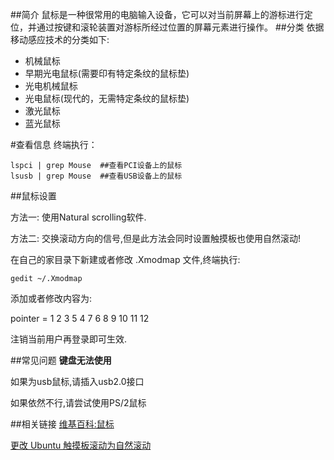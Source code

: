 ##简介
鼠标是一种很常用的电脑输入设备，它可以对当前屏幕上的游标进行定位，并通过按键和滚轮装置对游标所经过位置的屏幕元素进行操作。
##分类
依据移动感应技术的分类如下:

- 机械鼠标
- 早期光电鼠标(需要印有特定条纹的鼠标垫)
- 光电机械鼠标
- 光电鼠标(现代的，无需特定条纹的鼠标垫)
- 激光鼠标
- 蓝光鼠标

#查看信息
终端执行：

    lspci | grep Mouse  ##查看PCI设备上的鼠标
    lsusb | grep Mouse  ##查看USB设备上的鼠标

##鼠标设置

方法一:
使用Natural scrolling软件.

方法二:
交换滚动方向的信号,但是此方法会同时设置触摸板也使用自然滚动!

在自己的家目录下新建或者修改 .Xmodmap 文件,终端执行:

    gedit ~/.Xmodmap

添加或者修改内容为:

 pointer = 1 2 3 5 4 7 6 8 9 10 11 12

注销当前用户再登录即可生效.

##常见问题
**键盘无法使用**

如果为usb鼠标,请插入usb2.0接口

如果依然不行,请尝试使用PS/2鼠标

##相关链接
[维基百科:鼠标](http://zh.wikipedia.org/wiki/%E9%BC%A0%E6%A0%87)

[更改 Ubuntu 触摸板滚动为自然滚动](http://liunian.info/add-natural-scrolling-to-ubuntu.html)